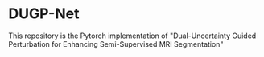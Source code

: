 # DUGP-Net
This repository is the Pytorch implementation of "Dual-Uncertainty Guided Perturbation for Enhancing Semi-Supervised MRI Segmentation"

